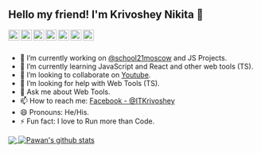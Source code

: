## Hello my friend! I'm Krivoshey Nikita 👋

<a href="https://twitter.com/ITKrivoshey">
	<img align="left" alt="Pawan's Twitter" width="22px" src="https://cdn.jsdelivr.net/npm/simple-icons@v3/icons/twitter.svg" />
</a>
<a href="https://www.linkedin.com/in/itkrivoshey">
	<img align="left" alt="Pawan's Linkdein" width="22px" src="https://cdn.jsdelivr.net/npm/simple-icons@v3/icons/linkedin.svg" />
</a>
<a href="https://github.com/IT-Krivoshey">
	<img align="left" alt="Pawan's Github" width="22px" src="https://cdn.jsdelivr.net/npm/simple-icons@v3/icons/github.svg" />
</a>
<a href="https://t.me/ITKrivoshey">
	<img align="left" alt="Pawan's Telegram" width="22px" src="https://cdn.jsdelivr.net/npm/simple-icons@v3/icons/telegram.svg" />
</a>
<a href="https://www.instagram.com/itkrivoshey">
	<img align="left" alt="Pawan's Instagram" width="22px" src="https://cdn.jsdelivr.net/npm/simple-icons@v3/icons/instagram.svg" />
</a>
<a href="https://www.facebook.com/ITKrivoshey">
	<img align="left" alt="Pawan's Facebook" width="22px" src="https://cdn.jsdelivr.net/npm/simple-icons@v3/icons/facebook.svg" />
</a>
<a href="https://www.youtube.com/c/ITKrivoshey">
	<img align="left" alt="Pawan's Youtube" width="22px" src="https://cdn.jsdelivr.net/npm/simple-icons@v3/icons/youtube.svg" />
</a>
<br/>
<br/>


- 🔭 I’m currently working on [@school21moscow](https://github.com/school21moscow) and JS Projects.
- 🌱 I’m currently learning JavaScript and React and other web tools (TS).
- 👯 I’m looking to collaborate on [Youtube](https://www.youtube.com/c/ITKrivoshey).
- 🤔 I’m looking for help with Web Tools (TS).
- 💬 Ask me about Web Tools.
- 📫 How to reach me: [Facebook - @ITKrivoshey](https://www.facebook.com/ITKrivoshey)
- 😄 Pronouns: He/His.
- ⚡ Fun fact: I love to Run more than Code.

<a href="https://github.com/IT-Krivoshey">
  <img align="center" src="https://github-readme-stats.vercel.app/api/top-langs/?username=IT-Krivoshey&theme=light&hide_langs_below=1" />
</a>
<a href="https://github.com/IT-Krivoshey">
 <img align="center" src="https://github-readme-stats.vercel.app/api?username=IT-Krivoshey&show_icons=true&theme=light&line_height=27" alt="Pawan's github stats"/>
</a>
